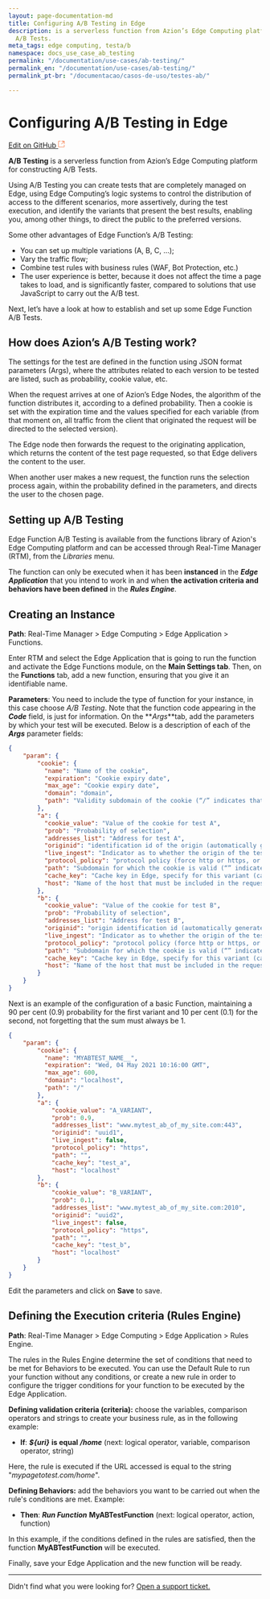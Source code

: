 ```yaml
---
layout: page-documentation-md
title: Configuring A/B Testing in Edge
description: is a serverless function from Azion’s Edge Computing platform for constructing
  A/B Tests.
meta_tags: edge computing, testa/b
namespace: docs_use_case_ab_testing
permalink: "/documentation/use-cases/ab-testing/"
permalink_en: "/documentation/use-cases/ab-testing/"
permalink_pt-br: "/documentacao/casos-de-uso/testes-ab/"

---
```

# Configuring A/B Testing in Edge

[Edit on GitHub <svg width="14" height="14" xmlns="http://www.w3.org/2000/svg"><g fill="none" stroke="#F3652B"><path d="M4.81.71H.672v11.43H12.1V8.001" stroke-width=".8"/><path d="M6.87.786h5.155V5.94M6.31 6.5L12.026.786"/></g></svg>](https://github.com/aziontech/docs_en/edit/master/use-cases/ab-testing/2021-01-14-index.md)

**A/B Testing** is a serverless function from Azion’s Edge Computing platform for constructing A/B Tests.

Using A/B Testing you can create tests that are completely managed on Edge, using Edge Computing’s logic systems to control the distribution of access to the different scenarios, more assertively, during the test execution, and identify the variants that present the best results, enabling you, among other things, to direct the public to the preferred versions.

Some other advantages of Edge Function’s A/B Testing:

* You can set up multiple variations (A, B, C, ...);
* Vary the traffic flow;
* Combine test rules with business rules (WAF, Bot Protection, etc.)
* The user experience is better, because it does not affect the time a page takes to load, and is significantly faster, compared to solutions that use JavaScript to carry out the A/B test.

Next, let’s have a look at how to establish and set up some Edge Function A/B Tests.	

## How does Azion’s A/B Testing work?

The settings for the test are defined in the function using JSON format parameters (Args), where the attributes related to each version to be tested are listed, such as probability, cookie value, etc.

When the request arrives at one of Azion’s Edge Nodes, the algorithm of the function distributes it, according to a defined probability. Then a cookie is set with the expiration time and the values specified for each variable (from that moment on, all traffic from the client that originated the request will be directed to the selected version).

The Edge node then forwards the request to the originating application, which returns the content of the test page requested, so that Edge delivers the content to the user.

When another user makes a new request, the function runs the selection process again, within the probability defined in the parameters, and directs the user to the chosen page.

## Setting up A/B Testing

Edge Function A/B Testing is available from the functions library of Azion's Edge Computing platform and can be accessed through Real-Time Manager (RTM), from the _Libraries_ menu.

The function can only be executed when it has been **instanced** in the **_Edge Application_** that you intend to work in and when **the activation criteria and behaviors have been defined** in the **_Rules Engine_**.

## Creating an Instance

**Path**: Real-Time Manager > Edge Computing > Edge Application > Functions.

Enter RTM and select the Edge Application that is going to run the function and activate the Edge Functions module, on the **Main Settings tab**. Then, on the **Functions** tab, add a new function, ensuring that you give it an identifiable name.

**Parameters**: You need to include the type of function for your instance, in this case choose _A/B Testing_. Note that the function code appearing in the **_Code_** field, is just for information. On the **_Args_**tab, add the parameters by which your test will be executed. Below is a description of each of the **_Args_** parameter fields:

``` json
{
    "param": {
      	"cookie": {
          "name": "Name of the cookie",
          "expiration": "Cookie expiry date",
          "max_age": "Cookie expiry date",
          "domain": "domain",
          "path": "Validity subdomain of the cookie (“/” indicates that it is valid for every domain)"
      	},
      	"a": {
          "cookie_value": "Value of the cookie for test A",
          "prob": "Probability of selection",
          "addresses_list": "Address for test A",
          "originid": "identification id of the origin (automatically generated by the RTM when the origin was registered within the Edge Application)",
          "live_ingest": "Indicator as to whether the origin of the test is live for streaming",
          "protocol_policy": "protocol policy (force http or https, or “preserve” to keep the request",
          "path": "Subdomain for which the cookie is valid (“” indicates that it is valid for the whole domain)",
          "cache_key": "Cache key in Edge, specify for this variant (cannot repeat)",
          "host": "Name of the host that must be included in the request (HTTP HEADER "Host", and which will overwrite what was given by the registered origin)"
      	},
		"b": {
          "cookie_value": "Value of the cookie for test B",
          "prob": "Probability of selection",
          "addresses_list": "Address for test B",
          "originid": "origin identification id (automatically generated by RTM at the time of origin registration within the Edge Application)",
          "live_ingest": "Indicator as to whether the origin of the test is live for streaming",
          "protocol_policy": "protocol policy (force http or https, or “preserve” to keep the request)",
          "path": "Subdomain for which the cookie is valid (“” indicates that it is valid for the whole domain)",
          "cache_key": "Cache key in Edge, specify for this variant (cannot repeat)",
          "host": "Name of the host that must be included in the request (HTTP HEADER "Host", and which will overwrite what was given by the registered origin)" 
    	}
	}
}
```

Next is an example of the configuration of a basic Function, maintaining a 90 per cent (0.9) probability for the first variant and 10 per cent (0.1) for the second, not forgetting that the sum must always be 1.

``` json
{
	"param": {
		"cookie": {
          "name": "MYABTEST_NAME__",
          "expiration": "Wed, 04 May 2021 10:16:00 GMT",
          "max_age": 600,
          "domain": "localhost",
          "path": "/"
		},
        "a": {
            "cookie_value": "A_VARIANT",
            "prob": 0.9,
            "addresses_list": "www.mytest_ab_of_my_site.com:443",
            "originid": "uuid1",
            "live_ingest": false,
            "protocol_policy": "https",
            "path": "",
            "cache_key": "test_a",
            "host": "localhost"
        },
        "b": {
            "cookie_value": "B_VARIANT",
            "prob": 0.1,
            "addresses_list": "www.mytest_ab_of_my_site.com:2010",
            "originid": "uuid2",
            "live_ingest": false,
            "protocol_policy": "https",
            "path": "",
            "cache_key": "test_b",
            "host": "localhost"
        }
	}
}
```

Edit the parameters and click on **Save** to save. 

## Defining the Execution criteria (Rules Engine)

**Path**: Real-Time Manager > Edge Computing > Edge Application > Rules Engine.

The rules in the Rules Engine determine the set of conditions that need to be met for Behaviors to be executed. You can use the Default Rule to run your function without any conditions, or create a new rule in order to configure the trigger conditions for your function to be executed by the Edge Application.

**Defining validation criteria (criteria):** choose the variables, comparison operators and strings to create your business rule, as in the following example:

* **If**: ***${uri}***  **is equal** ***/home***
(next: logical operator, variable, comparison operator, string)

Here, the rule is executed if the URL accessed is equal to the string "_mypagetotest.com/home_".

**Defining Behaviors:** add the behaviors you want to be carried out when the rule's conditions are met. Example:

* **Then**: ***Run Function*** **MyABTestFunction**
(next: logical operator, action, function)

In this example, if the conditions defined in the rules are satisfied, then the function **MyABTestFunction** will be executed.

Finally, save your Edge Application and the new function will be ready.

---

Didn't find what you were looking for? [Open a support ticket.](https://tickets.azion.com/)